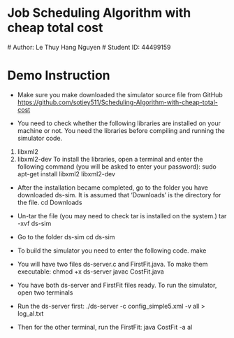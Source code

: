 # Job Scheduling Algorithm with cheap total cost

﻿# Author: Le Thuy Hang Nguyen
﻿# Student ID: 44499159

# Demo Instruction

- Make sure you make downloaded the simulator source file from GitHub
https://github.com/sotiey511/Scheduling-Algorithm-with-cheap-total-cost

- You need to check whether the following libraries are installed on your machine or not. You need the libraries before compiling and running the simulator code.
1. libxml2
2. libxml2-dev
 To install the libraries, open a terminal and enter the following command (you will be asked to enter your password):
sudo apt-get install libxml2 libxml2-dev

- After the installation became completed, go to the folder you have downloaded ds-sim. It is assumed that ‘Downloads’ is the directory for the file.
cd Downloads

- Un-tar the file (you may need to check tar is installed on the system.)
tar -xvf ds-sim

- Go to the folder ds-sim
cd ds-sim

- To build the simulator you need to enter the following code.
make

- You will have two files ds-server.c and FirstFit.java. To make them executable:
chmod +x ds-server
javac CostFit.java

- You have both ds-server and FirstFit files ready. To run the simulator, open two terminals
- Run the ds-server first:
./ds-server -c config_simple5.xml -v all > log_al.txt

- Then for the other terminal, run the FirstFit:
java CostFit -a  al
